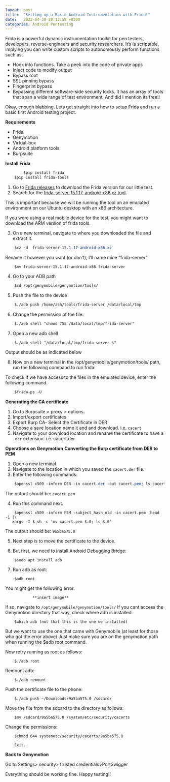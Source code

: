 ```yaml
---
layout: post
title:  "Setting up a Basic Android Instrumentation with Frida!"
date:   2022-04-30 20:13:58 +0300
categories: Android Pentesting
---
```

Frida is a powerful dynamic instrumentation toolkit for pen testers, developers, reverse-engineers and security researchers. It’s is scriptable, implying you can write custom scripts to autonomously perform functions such as:
* Hook into functions.
Take a peek into the code of private apps
* Inject code to modify output
* Bypass root
* SSL pinning bypass
* Fingerprint bypass
* Bypassing different software-side security locks.
It has an array of tools that span a wide range of test environment. And did I mention its free!! 

Okay, enough blabbing. Lets get straight into how to setup Frida and run a basic first Android testing project.

**Requirements**

* Frida
* Genymotion
* Virtual-box
* Android platform tools
* Burpsuite

**Install Frida**

```css
    	$pip install frida
	$pip install frida-tools    
```

1. Go to [Frida releases](https://github.com/frida/frida/releases) to download the Frida version for our little test.
2. Search for the [frida-server-15.1.17-android-x86.xz tool](https://github.com/frida/frida/releases/download/15.1.17/frida-server-15.1.17-android-x86.xz).

This is important because we will be running the tool on an emulated environment on our Ubuntu desktop with an x86 architecture. 

If you were using a real mobile device for the test, you might want to download the ARM version of frida tools.

3. On a new terminal, navigate to where you downloaded the file and extract it.
```css
	$xz -d  frida-server-15.1.17-android-x86.xz
```
Rename it however you want (or don’t), I’ll name mine “frida-server”
```
	$mv frida-server-15.1.17-android-x86 frida-server
```
4. Go to your ADB path
```css
	$cd /opt/genymobile/genymotion/tools/
```
5. Push the file to the device
```css
	$./adb push /home/ash/tools/frida-server /data/local/tmp
```
6. Change the permission of the file:
```css
	$./adb shell "chmod 755 /data/local/tmp/frida-server"
```
7. Open a new adb shell
```css
	$./adb shell "/data/local/tmp/frida-server &"
```
Output should be as indicated below

8. Now on a new terminal in the /opt/genymobile/genymotion/tools/ path, run the following command to run frida:

To check if we have access to the files in the emulated device, enter the following command.
```css
	$frida-ps -U
```

**Generating the CA certificate**
1. Go to Burpsuite > proxy > options.
2. Import/export certificates
3. Export Burp CA- Select the Certificate in DER
4. Choose a save location name it and and download. i.e. `cacert`
5. Navigate to your download location and rename the certificate to have a `.der` extension. i.e. cacert.der

**Operations on Genymotion**
**Converting the Burp certificate from DER to PEM**

1. Open a new terminal
2. Navigate to the location in which you saved the `cacert.der` file.
3. Enter the following commands:
```css
    $openssl x509 -inform DER -in cacert.der -out cacert.pem; ls cacert.pem
```
The output should be: `cacert.pem`

4. Run this command next.
```
	$openssl x509 -inform PEM -subject_hash_old -in cacert.pem |head -1 |\
   xargs -I $ sh -c 'mv cacert.pem $.0; ls $.0'
```
The output should be: `9a5ba575.0`

5. Next step is to move the certificate to the device.

6. But first, we need to install Android Debugging Bridge:
```
	$sudo apt install adb
```
7. Run adb as root:
```	
    $adb root
```
You might get the following error. 

                **insert image**
If so, navigate to `/opt/genymobile/genymotion/tools/`
If you cant access the Genymotion directory that way, check where adb is installed: 
```	
    $which adb (not that this is the one we installed)
```
But we want to use the one that came with Genymobile (at least for those who got the error above)
Just make sure you are on the genymotion path when running the $adb root command.

Now retry running as root as follows:
```	
    $./adb root
```
Remount adb:
```	
    $./adb remount
```
Push the certificate file to the phone:
```
	$./adb push ~/Downloads/9a5ba575.0 /sdcard/
```
Move the file from the sdcard to the directory as follows:
```	
    $mv /sdcard/9a5ba575.0 /system/etc/security/cacerts
```
Change the permissions:
```	
    $chmod 644 systemetc/security/cacerts/9a5ba575.0

    Exit.
```
**Back to Genymotion**

Go to Settings> security> trusted credentials>PortSwigger

Everything should be working fine. Happy testing!!

